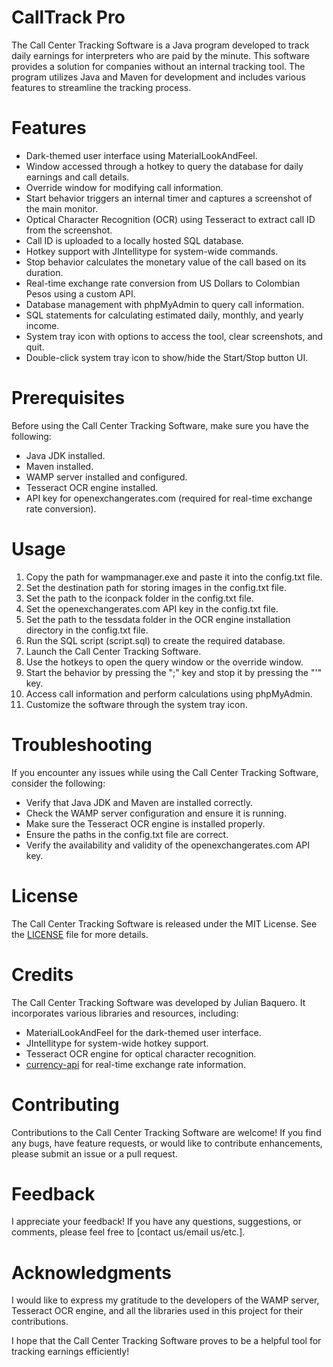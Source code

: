 

# CallTrack Pro
The Call Center Tracking Software is a Java program developed to track daily earnings for interpreters who are paid by the minute. This software provides a solution for companies without an internal tracking tool. The program utilizes Java and Maven for development and includes various features to streamline the tracking process.

# Features
- Dark-themed user interface using MaterialLookAndFeel.
- Window accessed through a hotkey to query the database for daily earnings and call details.
- Override window for modifying call information.
- Start behavior triggers an internal timer and captures a screenshot of the main monitor.
- Optical Character Recognition (OCR) using Tesseract to extract call ID from the screenshot.
- Call ID is uploaded to a locally hosted SQL database.
- Hotkey support with JIntellitype for system-wide commands.
- Stop behavior calculates the monetary value of the call based on its duration.
- Real-time exchange rate conversion from US Dollars to Colombian Pesos using a custom API.
- Database management with phpMyAdmin to query call information.
- SQL statements for calculating estimated daily, monthly, and yearly income.
- System tray icon with options to access the tool, clear screenshots, and quit.
- Double-click system tray icon to show/hide the Start/Stop button UI.
# Prerequisites
Before using the Call Center Tracking Software, make sure you have the following:

- Java JDK installed.
- Maven installed.
- WAMP server installed and configured.
- Tesseract OCR engine installed.
- API key for openexchangerates.com (required for real-time exchange rate conversion).

# Usage
1. Copy the path for wampmanager.exe and paste it into the config.txt file.
2. Set the destination path for storing images in the config.txt file.
3. Set the path to the iconpack folder in the config.txt file.
4. Set the openexchangerates.com API key in the config.txt file.
5. Set the path to the tessdata folder in the OCR engine installation directory in the config.txt file.
6. Run the SQL script (script.sql) to create the required database.
7. Launch the Call Center Tracking Software.
8. Use the hotkeys to open the query window or the override window.
9. Start the behavior by pressing the ";" key and stop it by pressing the "'" key.
10. Access call information and perform calculations using phpMyAdmin.
11. Customize the software through the system tray icon.
# Troubleshooting

If you encounter any issues while using the Call Center Tracking Software, consider the following:

- Verify that Java JDK and Maven are installed correctly.
- Check the WAMP server configuration and ensure it is running.
- Make sure the Tesseract OCR engine is installed properly.
- Ensure the paths in the config.txt file are correct.
- Verify the availability and validity of the openexchangerates.com API key.
# License
The Call Center Tracking Software is released under the MIT License. See the [LICENSE](https://github.com/FrodoSynthesis05/call-tracker/blob/master/LICENSE) file for more details.

# Credits
The Call Center Tracking Software was developed by Julian Baquero. It incorporates various libraries and resources, including:

- MaterialLookAndFeel for the dark-themed user interface.
- JIntellitype for system-wide hotkey support.
- Tesseract OCR engine for optical character recognition.
- [currency-api](https://github.com/fawazahmed0/currency-api) for real-time exchange rate information.
# Contributing
Contributions to the Call Center Tracking Software are welcome! If you find any bugs, have feature requests, or would like to contribute enhancements, please submit an issue or a pull request.

# Feedback
I appreciate your feedback! If you have any questions, suggestions, or comments, please feel free to [contact us/email us/etc.].

# Acknowledgments
I would like to express my gratitude to the developers of the WAMP server, Tesseract OCR engine, and all the libraries used in this project for their contributions.

I hope that the Call Center Tracking Software proves to be a helpful tool for tracking earnings efficiently!
